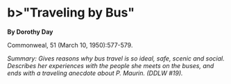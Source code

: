 b\>"Traveling by Bus"
=====================

**By Dorothy Day**

Commonweal, 51 (March 10, 1950):577-579.

*Summary: Gives reasons why bus travel is so ideal, safe, scenic and
social. Describes her experiences with the people she meets on the
buses, and ends with a traveling anecdote about P. Maurin. (DDLW \#19).*


